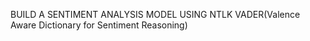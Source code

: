 BUILD A SENTIMENT ANALYSIS MODEL USING NTLK VADER(Valence Aware Dictionary for Sentiment Reasoning)
